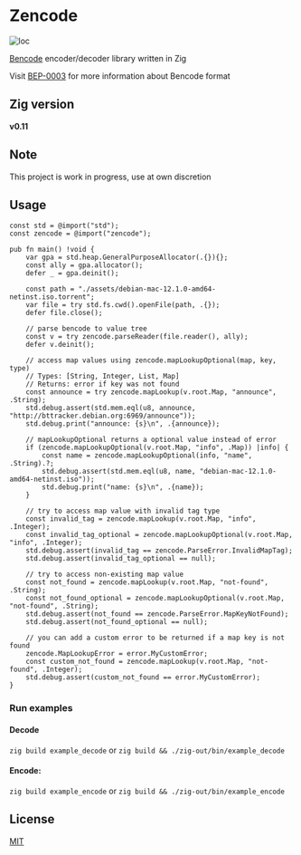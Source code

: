 # Zencode
![loc](https://sloc.xyz/github/mitander/zencode)

[Bencode](https://en.wikipedia.org/wiki/Bencode) encoder/decoder library written in Zig

Visit [BEP-0003](https://www.bittorrent.org/beps/bep_0003.html#bencoding) for more information about Bencode format

## Zig version
__v0.11__

## Note
This project is work in progress, use at own discretion

## Usage
```zig
const std = @import("std");
const zencode = @import("zencode");

pub fn main() !void {
    var gpa = std.heap.GeneralPurposeAllocator(.{}){};
    const ally = gpa.allocator();
    defer _ = gpa.deinit();

    const path = "./assets/debian-mac-12.1.0-amd64-netinst.iso.torrent";
    var file = try std.fs.cwd().openFile(path, .{});
    defer file.close();

    // parse bencode to value tree
    const v = try zencode.parseReader(file.reader(), ally);
    defer v.deinit();

    // access map values using zencode.mapLookupOptional(map, key, type)
    // Types: [String, Integer, List, Map]
    // Returns: error if key was not found
    const announce = try zencode.mapLookup(v.root.Map, "announce", .String);
    std.debug.assert(std.mem.eql(u8, announce, "http://bttracker.debian.org:6969/announce"));
    std.debug.print("announce: {s}\n", .{announce});

    // mapLookupOptional returns a optional value instead of error
    if (zencode.mapLookupOptional(v.root.Map, "info", .Map)) |info| {
        const name = zencode.mapLookupOptional(info, "name", .String).?;
        std.debug.assert(std.mem.eql(u8, name, "debian-mac-12.1.0-amd64-netinst.iso"));
        std.debug.print("name: {s}\n", .{name});
    }

    // try to access map value with invalid tag type
    const invalid_tag = zencode.mapLookup(v.root.Map, "info", .Integer);
    const invalid_tag_optional = zencode.mapLookupOptional(v.root.Map, "info", .Integer);
    std.debug.assert(invalid_tag == zencode.ParseError.InvalidMapTag);
    std.debug.assert(invalid_tag_optional == null);

    // try to access non-existing map value
    const not_found = zencode.mapLookup(v.root.Map, "not-found", .String);
    const not_found_optional = zencode.mapLookupOptional(v.root.Map, "not-found", .String);
    std.debug.assert(not_found == zencode.ParseError.MapKeyNotFound);
    std.debug.assert(not_found_optional == null);

    // you can add a custom error to be returned if a map key is not found
    zencode.MapLookupError = error.MyCustomError;
    const custom_not_found = zencode.mapLookup(v.root.Map, "not-found", .Integer);
    std.debug.assert(custom_not_found == error.MyCustomError);
}
```

### Run examples
#### Decode
`zig build example_decode` or `zig build && ./zig-out/bin/example_decode`

#### Encode:
`zig build example_encode` or `zig build && ./zig-out/bin/example_encode`

## License
[MIT](/LICENSE)
